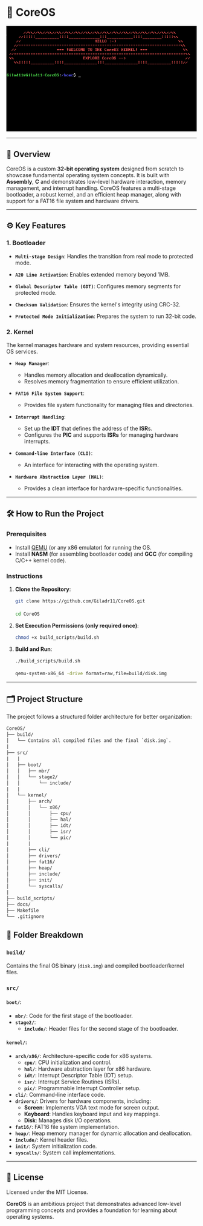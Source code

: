 # 💠 **CoreOS**

![CoreOS Screen:](/docs/CoreOS_shell.png)

---

## 📖 **Overview**

CoreOS is a custom **32-bit operating system** designed from scratch to showcase fundamental operating system concepts. It is built with **Assembly**, **C** and demonstrates low-level hardware interaction, memory management, and interrupt handling. CoreOS features a multi-stage bootloader, a robust kernel, and an efficient heap manager, along with support for a FAT16 file system and hardware drivers.

---

## ⚙️ **Key Features**

### **1. Bootloader**
- **`Multi-stage Design`**: Handles the transition from real mode to protected mode.

- **`A20 Line Activation`**: Enables extended memory beyond 1MB.

- **`Global Descriptor Table (GDT)`**: Configures memory segments for protected mode.

- **`Checksum Validation`**: Ensures the kernel's integrity using CRC-32.

- **`Protected Mode Initialization`**: Prepares the system to run 32-bit code.

### **2. Kernel**
The kernel manages hardware and system resources, providing essential OS services.

- **`Heap Manager`**:
  - Handles memory allocation and deallocation dynamically.
  - Resolves memory fragmentation to ensure efficient utilization.

- **`FAT16 File System Support`**:
  - Provides file system functionality for managing files and directories.

- **`Interrupt Handling`**:
  - Set up the **IDT** that defines the address of the **ISR**s.
  - Configures the **PIC** and supports **ISRs** for managing hardware interrupts.

- **`Command-line Interface (CLI)`**:
  - An interface for interacting with the operating system.

- **`Hardware Abstraction Layer (HAL)`**:
  - Provides a clean interface for hardware-specific functionalities.

---

## 🛠️ **How to Run the Project**

### Prerequisites
- Install [QEMU](https://www.qemu.org/) (or any x86 emulator) for running the OS.
- Install **NASM** (for assembling bootloader code) and **GCC** (for compiling C/C++ kernel code).

### Instructions
1. **Clone the Repository**:
   ```bash
   git clone https://github.com/Giladr11/CoreOS.git

   cd CoreOS

2. **Set Execution Permissions (only required once)**:
    ```bash
    chmod +x build_scripts/build.sh

3.  **Build and Run**:
    ```bash
    ./build_scripts/build.sh

    qemu-system-x86_64 -drive format=raw,file=build/disk.img

---

## 🗂️ **Project Structure**
The project follows a structured folder architecture for better organization:

    CoreOS/
    ├── build/
    │   └── Contains all compiled files and the final `disk.img`.
    |
    ├── src/
    |   |
    │   ├── boot/
    │   │   ├── mbr/
    │   │   └── stage2/
    │   │       └── include/
    |   |
    │   └── kernel/
    │       ├── arch/
    │       │   └── x86/
    │       │       ├── cpu/
    │       │       ├── hal/
    │       │       ├── idt/
    │       │       ├── isr/
    │       │       └── pic/
    |       |
    │       ├── cli/
    │       ├── drivers/
    │       ├── fat16/
    │       ├── heap/
    │       ├── include/
    │       ├── init/
    │       └── syscalls/
    |
    ├── build_scripts/
    ├── docs/
    ├── Makefile
    └── .gitignore

## 📝 Folder Breakdown

### `build/`
Contains the final OS binary (`disk.img`) and compiled bootloader/kernel files.

### `src/`

#### `boot/`:
- **`mbr/`**: Code for the first stage of the bootloader.
- **`stage2/`**:
  - **`include/`**: Header files for the second stage of the bootloader.

#### `kernel/`:
- **`arch/x86/`**: Architecture-specific code for x86 systems.
  - **`cpu/`**: CPU initialization and control.
  - **`hal/`**: Hardware abstraction layer for x86 hardware.
  - **`idt/`**: Interrupt Descriptor Table (IDT) setup.
  - **`isr/`**: Interrupt Service Routines (ISRs).
  - **`pic/`**: Programmable Interrupt Controller setup.
- **`cli/`**: Command-line interface code.
- **`drivers/`**: Drivers for hardware components, including:
  - **Screen**: Implements VGA text mode for screen output.
  - **Keyboard**: Handles keyboard input and key mappings.
  - **Disk**: Manages disk I/O operations.
- **`fat16/`**: FAT16 file system implementation.
- **`heap/`**: Heap memory manager for dynamic allocation and deallocation.
- **`include/`**: Kernel header files.
- **`init/`**: System initialization code.
- **`syscalls/`**: System call implementations.

---

## 📝 License

Licensed under the MIT License.

**CoreOS** is an ambitious project that demonstrates advanced low-level programming concepts and provides a foundation for learning about operating systems.
